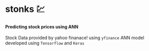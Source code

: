 # stonks 💹
#### Predicting stock prices using ANN

Stock Data provided by yahoo finanace! using `yfinance`
ANN model developed using `Tensorflow` and `Keras`
